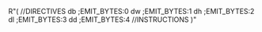 R"(
//DIRECTIVES
db ;EMIT_BYTES:0
dw ;EMIT_BYTES:1
dh ;EMIT_BYTES:2
dl ;EMIT_BYTES:3
dd ;EMIT_BYTES:4
//INSTRUCTIONS
)"
